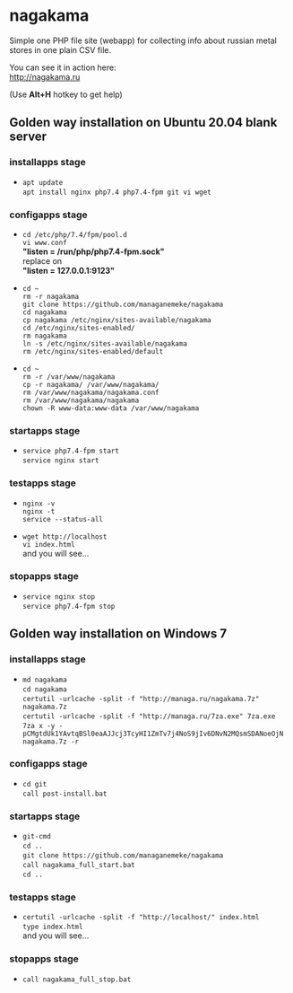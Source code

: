# nagakama

Simple one PHP file site (webapp) for collecting
info about russian metal stores in one plain CSV file.

You can see it in action here:  
http://nagakama.ru

(Use **Alt+H** hotkey to get help)

## Golden way installation on Ubuntu 20.04 blank server

### installapps stage

- `apt update`  
    `apt install nginx php7.4 php7.4-fpm git vi wget`

### configapps stage

- `cd /etc/php/7.4/fpm/pool.d`  
    `vi www.conf`  
    **"listen = /run/php/php7.4-fpm.sock"**  
    replace on  
    **"listen = 127.0.0.1:9123"**

- `cd ~`  
    `rm -r nagakama`  
    `git clone https://github.com/managanemeke/nagakama`  
    `cd nagakama`  
    `cp nagakama /etc/nginx/sites-available/nagakama`  
    `cd /etc/nginx/sites-enabled/`  
    `rm nagakama`  
    `ln -s /etc/nginx/sites-available/nagakama`  
    `rm /etc/nginx/sites-enabled/default`

- `cd ~`  
    `rm -r /var/www/nagakama`  
    `cp -r nagakama/ /var/www/nagakama/`  
    `rm /var/www/nagakama/nagakama.conf`  
    `rm /var/www/nagakama/nagakama`  
    `chown -R www-data:www-data /var/www/nagakama`

### startapps stage

- `service php7.4-fpm start`  
    `service nginx start`

### testapps stage

- `nginx -v`  
    `nginx -t`  
    `service --status-all`

- `wget http://localhost`  
    `vi index.html`  
    and you will see...

### stopapps stage

- `service nginx stop`  
    `service php7.4-fpm stop`

## Golden way installation on Windows 7

### installapps stage

- `md nagakama`  
    `cd nagakama`  
    `certutil -urlcache -split -f "http://managa.ru/nagakama.7z" nagakama.7z`  
    `certutil -urlcache -split -f "http://managa.ru/7za.exe" 7za.exe`  
    `7za x -y -pCMgtdUk1YAvtqBSl0eaAJJcj3TcyHI1ZmTv7j4NoS9jIv6DNvN2MQsmSDANoeOjN nagakama.7z -r`  

### configapps stage

- `cd git`  
    `call post-install.bat`  

### startapps stage

- `git-cmd`  
    `cd ..`  
    `git clone https://github.com/managanemeke/nagakama`  
    `call nagakama_full_start.bat`  
    `cd ..`

### testapps stage

- `certutil -urlcache -split -f "http://localhost/" index.html`  
    `type index.html`  
    and you will see...

### stopapps stage

- `call nagakama_full_stop.bat`


